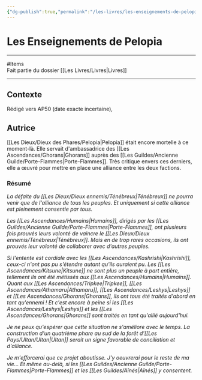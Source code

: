```yaml
---
{"dg-publish":true,"permalink":"/les-livres/les-enseignements-de-pelopia/"}
---
```


# Les Enseignements de Pelopia
---
#Items  
Fait partie du dossier [[Les Livres/Livres\|Livres]]

-------
## Contexte
Rédigé vers AP50 (date exacte incertaine), 
## Autrice
[[Les Dieux/Dieux des Phares/Pelopia\|Pelopia]] était encore mortelle à ce moment-là. Elle servait d'ambassadrice des [[Les Ascendances/Ghorans\|Ghorans]] auprès des [[Les Guildes/Ancienne Guilde/Porte-Flammes\|Porte-Flammes]]. Très critique envers ces derniers, elle a œuvré pour mettre en place une alliance entre les deux factions.
### Résumé
_La défaite du [[Les Dieux/Dieux ennemis/Ténébreux\|Ténébreux]] ne pourra venir que de l'alliance de tous les peuples. Et uniquement si cette alliance est pleinement consentie par tous._

_Les [[Les Ascendances/Humains\|Humains]], dirigés par les [[Les Guildes/Ancienne Guilde/Porte-Flammes\|Porte-Flammes]], ont plusieurs fois prouvés leurs volonté de vaincre le [[Les Dieux/Dieux ennemis/Ténébreux\|Ténébreux]]. Mais en de trop rares occasions, ils ont prouvés leur volonté de collaborer avec d'autres peuples._

_Si l'entente est cordiale avec les [[Les Ascendances/Kashrishi\|Kashrishi]], ceux-ci n'ont pas pu s'étendre autant qu'ils auraient pu. Les [[Les Ascendances/Kitsune\|Kitsune]] ne sont plus un peuple à part entière, tellement ils ont été métissés aux [[Les Ascendances/Humains\|Humains]]. Quant aux [[Les Ascendances/Tripkee\|Tripkee]], [[Les Ascendances/Athamaru\|Athamaru]], [[Les Ascendances/Leshys\|Leshys]] et [[Les Ascendances/Ghorans\|Ghorans]], ils ont tous été traités d'abord en tant qu'ennemi ! Et c'est encore à peine si les [[Les Ascendances/Leshys\|Leshys]] et les [[Les Ascendances/Ghorans\|Ghorans]] sont traités en tant qu'allié aujourd'hui._

_Je ne peux qu'espérer que cette situation ne s'améliore avec le temps. La construction d'un quatrième phare au sud de la forêt d'[[Les Pays/Ultan/Ultan\|Ultan]] serait un signe favorable de conciliation et d'alliance._

_Je m'efforcerai que ce projet aboutisse. J'y oeuvrerai pour le reste de ma vie... Et même au-delà, si les [[Les Guildes/Ancienne Guilde/Porte-Flammes\|Porte-Flammes]] et les [[Les Guildes/Aînés\|Aînés]] y consentent._